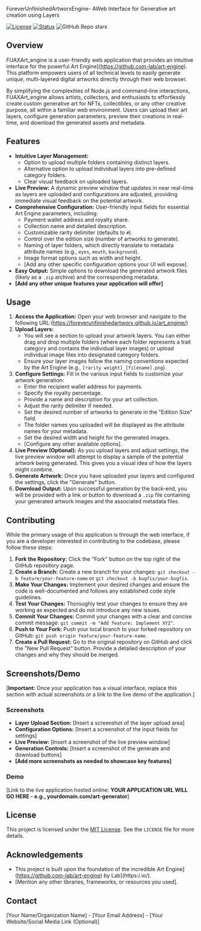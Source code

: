 ForeverUnfinishedArtworxEngine- AWeb Interface for Generative art creation using Layers

[![License](https://img.shields.io/badge/License-MIT-yellow.svg)](https://opensource.org/licenses/MIT)
[![Status](https://img.shields.io/badge/Status-Development-orange)](https://shields.io/)
![GitHub Repo stars](https://img.shields.io/github/stars/Foreverunfinishedartworx/art_engine?style=social)

## Overview

FUAXArt_engine is a user-friendly web application that provides an intuitive interface for the powerful  Art Engine](https://github.com-lab/art-engine). This platform empowers users of all technical levels to easily generate unique, multi-layered digital artworks directly through their web browser.

By simplifying the complexities of Node.js and command-line interactions, FUAXArt_engine allows artists, collectors, and enthusiasts to effortlessly create custom generative art for NFTs, collectibles, or any other creative purpose, all within a familiar web environment. Users can upload their art layers, configure generation parameters, preview their creations in real-time, and download the generated assets and metadata.

## Features

* **Intuitive Layer Management:**
    * Option to upload multiple folders containing distinct layers.
    * Alternative option to upload individual layers into pre-defined category folders.
    * Clear visual feedback on uploaded layers.
* **Live Preview:** A dynamic preview window that updates in near real-time as layers are uploaded and configurations are adjusted, providing immediate visual feedback on the potential artwork.
* **Comprehensive Configuration:** User-friendly input fields for essential Art Engine parameters, including:
    * Payment wallet address and royalty share.
    * Collection name and detailed description.
    * Customizable rarity delimiter (defaults to `#`).
    * Control over the edition size (number of artworks to generate).
    * Naming of layer folders, which directly translate to metadata attribute names (e.g., `eyes`, `mouth`, `background`).
    * Image format options such as width and height.
    * [Add any other specific configuration options your UI will expose].
* **Easy Output:** Simple options to download the generated artwork files (likely as a `.zip` archive) and the corresponding metadata.
* **[Add any other unique features your application will offer]**

## Usage

1.  **Access the Application:** Open your web browser and navigate to the following URL:(https://foreverunfinishedartworx.github.io/art_engine/)
2.  **Upload Layers:**
    * You will see a section to upload your artwork layers. You can either drag and drop multiple folders (where each folder represents a trait category and contains the individual layer images) or upload individual image files into designated category folders.
    * Ensure your layer images follow the naming conventions expected by the Art Engine (e.g., `[rarity weight]_[filename].png`).
3.  **Configure Settings:** Fill in the various input fields to customize your artwork generation:
    * Enter the recipient wallet address for payments.
    * Specify the royalty percentage.
    * Provide a name and description for your art collection.
    * Adjust the rarity delimiter if needed.
    * Set the desired number of artworks to generate in the "Edition Size" field.
    * The folder names you uploaded will be displayed as the attribute names for your metadata.
    * Set the desired width and height for the generated images.
    * [Configure any other available options].
4.  **Live Preview (Optional):** As you upload layers and adjust settings, the live preview window will attempt to display a sample of the potential artwork being generated. This gives you a visual idea of how the layers might combine.
5.  **Generate Artwork:** Once you have uploaded your layers and configured the settings, click the "Generate" button.
6.  **Download Output:** Upon successful generation by the back-end, you will be provided with a link or button to download a `.zip` file containing your generated artwork images and the associated metadata files.

## Contributing

While the primary usage of this application is through the web interface, if you are a developer interested in contributing to the codebase, please follow these steps:

1.  **Fork the Repository:** Click the "Fork" button on the top right of the GitHub repository page.
2.  **Create a Branch:** Create a new branch for your changes: `git checkout -b feature/your-feature-name` or `git checkout -b bugfix/your-bugfix`.
3.  **Make Your Changes:** Implement your desired changes and ensure the code is well-documented and follows any established code style guidelines.
4.  **Test Your Changes:** Thoroughly test your changes to ensure they are working as expected and do not introduce any new issues.
5.  **Commit Your Changes:** Commit your changes with a clear and concise commit message: `git commit -m "Add feature: Implement XYZ"`.
6.  **Push to Your Fork:** Push your local branch to your forked repository on GitHub: `git push origin feature/your-feature-name`.
7.  **Create a Pull Request:** Go to the original repository on GitHub and click the "New Pull Request" button. Provide a detailed description of your changes and why they should be merged.

## Screenshots/Demo

[**Important:** Once your application has a visual interface, replace this section with actual screenshots or a link to the live demo of the application.]

### Screenshots

* **Layer Upload Section:** [Insert a screenshot of the layer upload area]
* **Configuration Options:** [Insert a screenshot of the input fields for settings]
* **Live Preview:** [Insert a screenshot of the live preview window]
* **Generation Controls:** [Insert a screenshot of the generate and download buttons]
* **[Add more screenshots as needed to showcase key features]**

### Demo

[Link to the live application hosted online: **YOUR APPLICATION URL WILL GO HERE - e.g., yourdomain.com/art-generator**]

## License

This project is licensed under the [MIT License](https://opensource.org/licenses/MIT). See the `LICENSE` file for more details.

## Acknowledgements

* This project is built upon the foundation of the incredible  Art Engine](https://github.com-lab/art-engine) by  Lab](https:/.io/).
* [Mention any other libraries, frameworks, or resources you used].

## Contact

[Your Name/Organization Name] - [Your Email Address] - [Your Website/Social Media Link (Optional)]